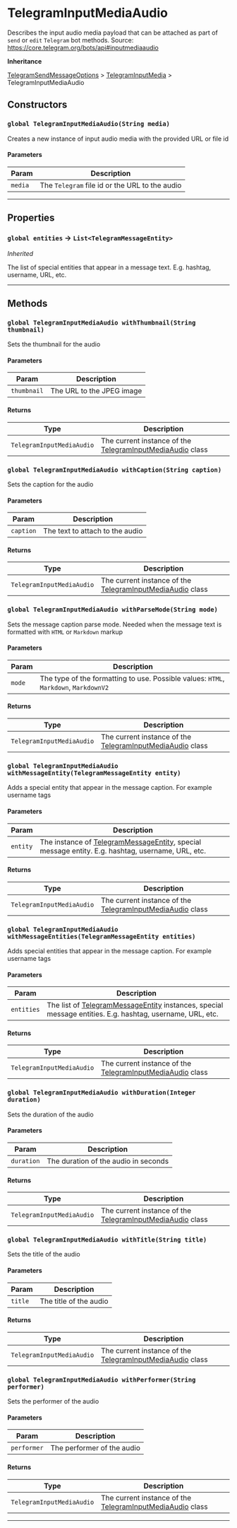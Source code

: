 # TelegramInputMediaAudio

Describes the input audio media payload that can be attached as part of `send` or `edit` `Telegram` bot methods.
Source: https://core.telegram.org/bots/api#inputmediaaudio

**Inheritance**

[TelegramSendMessageOptions](/types/Classes/TelegramSendMessageOptions.md)
&gt;
[TelegramInputMedia](/types/Classes/TelegramInputMedia.md)
&gt;
TelegramInputMediaAudio

## Constructors

### `global TelegramInputMediaAudio(String media)`

Creates a new instance of input audio media with the provided URL or file id

#### Parameters

| Param   | Description                                    |
| ------- | ---------------------------------------------- |
| `media` | The `Telegram` file id or the URL to the audio |

---

## Properties

### `global entities` → `List<TelegramMessageEntity>`

_Inherited_

The list of special entities that appear in a message text. E.g. hashtag, username, URL, etc.

---

## Methods

### `global TelegramInputMediaAudio withThumbnail(String thumbnail)`

Sets the thumbnail for the audio

#### Parameters

| Param       | Description               |
| ----------- | ------------------------- |
| `thumbnail` | The URL to the JPEG image |

#### Returns

| Type                      | Description                                                                                            |
| ------------------------- | ------------------------------------------------------------------------------------------------------ |
| `TelegramInputMediaAudio` | The current instance of the [TelegramInputMediaAudio](/types/Classes/TelegramInputMediaAudio.md) class |

### `global TelegramInputMediaAudio withCaption(String caption)`

Sets the caption for the audio

#### Parameters

| Param     | Description                     |
| --------- | ------------------------------- |
| `caption` | The text to attach to the audio |

#### Returns

| Type                      | Description                                                                                            |
| ------------------------- | ------------------------------------------------------------------------------------------------------ |
| `TelegramInputMediaAudio` | The current instance of the [TelegramInputMediaAudio](/types/Classes/TelegramInputMediaAudio.md) class |

### `global TelegramInputMediaAudio withParseMode(String mode)`

Sets the message caption parse mode. Needed when the message text is formatted with `HTML` or `Markdown` markup

#### Parameters

| Param  | Description                                                                          |
| ------ | ------------------------------------------------------------------------------------ |
| `mode` | The type of the formatting to use. Possible values: `HTML`, `Markdown`, `MarkdownV2` |

#### Returns

| Type                      | Description                                                                                            |
| ------------------------- | ------------------------------------------------------------------------------------------------------ |
| `TelegramInputMediaAudio` | The current instance of the [TelegramInputMediaAudio](/types/Classes/TelegramInputMediaAudio.md) class |

### `global TelegramInputMediaAudio withMessageEntity(TelegramMessageEntity entity)`

Adds a special entity that appear in the message caption. For example username tags

#### Parameters

| Param    | Description                                                                                                                                 |
| -------- | ------------------------------------------------------------------------------------------------------------------------------------------- |
| `entity` | The instance of [TelegramMessageEntity](/types/Classes/TelegramMessageEntity.md), special message entity. E.g. hashtag, username, URL, etc. |

#### Returns

| Type                      | Description                                                                                            |
| ------------------------- | ------------------------------------------------------------------------------------------------------ |
| `TelegramInputMediaAudio` | The current instance of the [TelegramInputMediaAudio](/types/Classes/TelegramInputMediaAudio.md) class |

### `global TelegramInputMediaAudio withMessageEntities(TelegramMessageEntity entities)`

Adds special entities that appear in the message caption. For example username tags

#### Parameters

| Param      | Description                                                                                                                                         |
| ---------- | --------------------------------------------------------------------------------------------------------------------------------------------------- |
| `entities` | The list of [TelegramMessageEntity](/types/Classes/TelegramMessageEntity.md) instances, special message entities. E.g. hashtag, username, URL, etc. |

#### Returns

| Type                      | Description                                                                                            |
| ------------------------- | ------------------------------------------------------------------------------------------------------ |
| `TelegramInputMediaAudio` | The current instance of the [TelegramInputMediaAudio](/types/Classes/TelegramInputMediaAudio.md) class |

### `global TelegramInputMediaAudio withDuration(Integer duration)`

Sets the duration of the audio

#### Parameters

| Param      | Description                          |
| ---------- | ------------------------------------ |
| `duration` | The duration of the audio in seconds |

#### Returns

| Type                      | Description                                                                                            |
| ------------------------- | ------------------------------------------------------------------------------------------------------ |
| `TelegramInputMediaAudio` | The current instance of the [TelegramInputMediaAudio](/types/Classes/TelegramInputMediaAudio.md) class |

### `global TelegramInputMediaAudio withTitle(String title)`

Sets the title of the audio

#### Parameters

| Param   | Description            |
| ------- | ---------------------- |
| `title` | The title of the audio |

#### Returns

| Type                      | Description                                                                                            |
| ------------------------- | ------------------------------------------------------------------------------------------------------ |
| `TelegramInputMediaAudio` | The current instance of the [TelegramInputMediaAudio](/types/Classes/TelegramInputMediaAudio.md) class |

### `global TelegramInputMediaAudio withPerformer(String performer)`

Sets the performer of the audio

#### Parameters

| Param       | Description                |
| ----------- | -------------------------- |
| `performer` | The performer of the audio |

#### Returns

| Type                      | Description                                                                                            |
| ------------------------- | ------------------------------------------------------------------------------------------------------ |
| `TelegramInputMediaAudio` | The current instance of the [TelegramInputMediaAudio](/types/Classes/TelegramInputMediaAudio.md) class |

---
